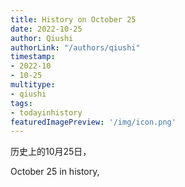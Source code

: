 ```yaml
---
title: History on October 25
date: 2022-10-25
author: Qiushi 
authorLink: "/authors/qiushi"
timestamp: 
- 2022-10
- 10-25
multitype: 
- qiushi
tags: 
- todayinhistory
featuredImagePreview: '/img/icon.png'
---
```









历史上的10月25日，

October 25 in history, 

<!--more-->

